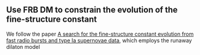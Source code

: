 ## Use FRB DM to constrain the evolution of the fine-structure constant

We follow the paper [A search for the fine-structure constant evolution from fast radio bursts and type Ia supernovae data](https://www.researchgate.net/publication/381510660_A_search_for_the_fine-structure_constant_evolution_from_fast_radio_bursts_and_type_Ia_supernovae_data), which employs the runaway dilaton model
